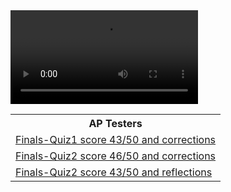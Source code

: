 <div id="video_wrapper">
  <video autoplay loop>
    <source src="https://drive.google.com/uc?export=view&id=1VtQKnX2G4SAtIn-J8Y7w5Jb1MN09LAkv" type="video/mp4">
  </video>
</div>

<table>
   <tr>
    <th>AP Testers</th>
   </tr>
   
   <tr>
    <td><a href="https://github.com/TianbinLiu/Tianbin-Github/wiki/AP-Testers#finals-quiz1-score50-and-corrections">Finals-Quiz1 score 43/50 and corrections</a></td>
   </tr>

  
   <tr>
    <td><a href="https://github.com/TianbinLiu/Tianbin-Github/wiki/AP-Testers#finals-quiz2-score50-and-corrections">Finals-Quiz2 score 46/50 and corrections</a></td>
   </tr>
  
  
   <tr>
    <td><a href="https://github.com/TianbinLiu/Tianbin-Github/wiki/AP-Testers#finals-quiz1-score50-and-reflections">Finals-Quiz2 score 43/50 and reflections</a></td>
   </tr>

